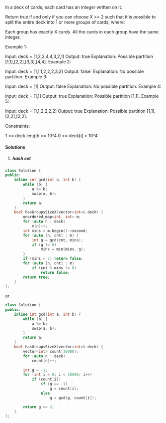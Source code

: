 In a deck of cards, each card has an integer written on it.

Return true if and only if you can choose X >= 2 such that it is possible to split the entire deck into 1 or more groups of cards, where:

Each group has exactly X cards.
All the cards in each group have the same integer.
 

Example 1:

Input: deck = [1,2,3,4,4,3,2,1]
Output: true
Explanation: Possible partition [1,1],[2,2],[3,3],[4,4].
Example 2:

Input: deck = [1,1,1,2,2,2,3,3]
Output: false´
Explanation: No possible partition.
Example 3:

Input: deck = [1]
Output: false
Explanation: No possible partition.
Example 4:

Input: deck = [1,1]
Output: true
Explanation: Possible partition [1,1].
Example 5:

Input: deck = [1,1,2,2,2,2]
Output: true
Explanation: Possible partition [1,1],[2,2],[2,2].
 

Constraints:

1 <= deck.length <= 10^4
0 <= deck[i] < 10^4

#### Solutions

1. ##### hash set

```cpp
class Solution {
public:
    inline int gcd(int a, int b) {
        while (b) {
            a %= b;
            swap(a, b);
        }
        return a;
    }
    bool hasGroupsSizeX(vector<int>& deck) {
        unordered_map<int, int> m;
        for (auto n : deck)
            m[n]++;
        int mins = m.begin()->second;
        for (auto [n, cnt] : m) {
            int g = gcd(cnt, mins);
            if (g != 0)
                mins = min(mins, g);
        }
        if (mins < 2) return false;
        for (auto [n, cnt] : m)
            if (cnt % mins != 0)
                return false;
        return true;
    }
};
```

or

```cpp
class Solution {
public:
    inline int gcd(int a, int b) {
        while (b) {
            a %= b;
            swap(a, b);
        }
        return a;
    }
    bool hasGroupsSizeX(vector<int>& deck) {
        vector<int> count(10000);
        for (auto n : deck)
            count[n]++;
        
        int g = -1;
        for (int i = 0; i < 10000; i++)
            if (count[i])
                if (g == -1)
                    g = count[i];
                else
                    g = gcd(g, count[i]);

        return g >= 2;
    }
};
```